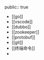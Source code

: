 public:: true

- [[go]]
- [[vscode]]
- [[dubbo]]
- [[zookeeper]]
- [[protobuf]]
- [[git]]
- [[终端命令]]
-